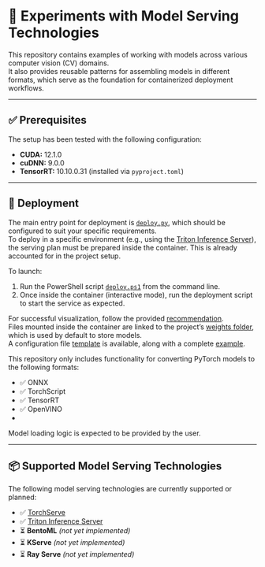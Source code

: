 # 🔬 Experiments with Model Serving Technologies

This repository contains examples of working with models across various computer vision (CV) domains.  
It also provides reusable patterns for assembling models in different formats, which serve as the foundation for containerized deployment workflows.

---

## ✅ Prerequisites

The setup has been tested with the following configuration:

- **CUDA:** 12.1.0  
- **cuDNN:** 9.0.0  
- **TensorRT:** 10.10.0.31 (installed via `pyproject.toml`)

---

## 🚀 Deployment

The main entry point for deployment is [`deploy.py`](./deployment/deploy.py), which should be configured to suit your specific requirements.  
To deploy in a specific environment (e.g., using the [Triton Inference Server](https://catalog.ngc.nvidia.com/orgs/nvidia/containers/tritonserver/tags)),  
the serving plan must be prepared inside the container. This is already accounted for in the project setup.

To launch:

1. Run the PowerShell script [`deploy.ps1`](./deployment/docker/deploy.ps1) from the command line.
2. Once inside the container (interactive mode), run the deployment script to start the service as expected.

For successful visualization, follow the provided [recommendation](./deployment/resources/.gitkeep).  
Files mounted inside the container are linked to the project’s [weights folder](./deployment/weights), which is used by default to store models.  
A configuration file [template](./deployment/configs/export_template.json) is available, along with a complete [example](./deployment/custom/yolo).

This repository only includes functionality for converting PyTorch models to the following formats:
- ✅ ONNX  
- ✅ TorchScript  
- ✅ TensorRT  
- ✅ OpenVINO  
- 
Model loading logic is expected to be provided by the user.

---

## 📦 Supported Model Serving Technologies

The following model serving technologies are currently supported or planned:

- ✅ [TorchServe](./torchserve/README.md)  
- ✅ [Triton Inference Server](./triton/README.md)  
- ⏳ **BentoML** *(not yet implemented)*  
- ⏳ **KServe** *(not yet implemented)*  
- ⏳ **Ray Serve** *(not yet implemented)*
